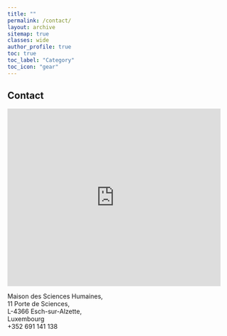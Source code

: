 ```yaml
---
title: ""
permalink: /contact/
layout: archive
sitemap: true
classes: wide
author_profile: true
toc: true
toc_label: "Category"
toc_icon: "gear"
---
```

## Contact
<!--
<iframe width="425" height="350" frameborder="0" scrolling="no" marginheight="0" marginwidth="0" src="https://www.openstreetmap.org/export/embed.html?bbox=5.9423911571502686%2C49.50095287366679%2C5.9514033794403085%2C49.50628983004506&amp;layer=mapnik" style="border: 1px solid black"></iframe><br/><small><a href="https://www.openstreetmap.org/#map=17/49.50362/5.94690">View Larger Map</a></small>
-->
<iframe src="https://www.google.com/maps/embed?pb=!1m18!1m12!1m3!1d2590.950377983036!2d5.944897715379736!3d49.50433107935612!2m3!1f0!2f0!3f0!3m2!1i1024!2i768!4f13.1!3m3!1m2!1s0x47eacad3bf1a6bcd%3A0x7420aaa22c79d266!2sMaison%20des%20Sciences%20Humaines%20-%20Universit%C3%A9%20de%20Luxembourg!5e0!3m2!1sen!2slu!4v1680002994025!5m2!1sen!2slu" width="95%" height="400px" style="border:0;" allowfullscreen="" loading="lazy" referrerpolicy="no-referrer-when-downgrade"></iframe>

Maison des Sciences Humaines, \
11 Porte de Sciences, \
L-4366 Esch-sur-Alzette, \
Luxembourg\
+352 691 141 138
